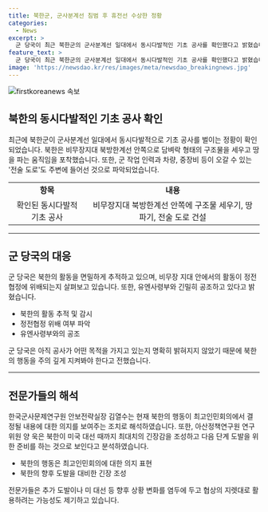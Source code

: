 ```yaml
---
title: 북한군, 군사분계선 침범 후 휴전선 수상한 정황
categories:
  - News
excerpt: >
  군 당국이 최근 북한군의 군사분계선 일대에서 동시다발적인 기초 공사를 확인했다고 밝혔습니다. 북한의 활동에 대한 분석에서는 헌법 개정과 국경선 논의 등을 염두에 둔 행위일 수 있다는 관측도 나옵니다. 이에 군 당국은 북한군 활동을 면밀히 추적, 감시하고 유엔사령부와도 협조하고 있다고 전했습니다. [YTN 김대겸 기자]
feature_text: >
  군 당국이 최근 북한군의 군사분계선 일대에서 동시다발적인 기초 공사를 확인했다고 밝혔습니다. 북한의 활동에 대한 분석에서는 헌법 개정과 국경선 논의 등을 염두에 둔 행위일 수 있다는 관측도 나옵니다. 이에 군 당국은 북한군 활동을 면밀히 추적, 감시하고 유엔사령부와도 협조하고 있다고 전했습니다. [YTN 김대겸 기자]
image: 'https://newsdao.kr/res/images/meta/newsdao_breakingnews.jpg'
---
```


<p><img src="https://newsdao.kr/res/images/meta/newsdao_breakingnews.jpg" alt="firstkoreanews 속보" /></p>

<h2 data-ke-size="size26">북한의 동시다발적인 기초 공사 확인</h2>

<p data-ke-size="size16">최근에 북한군이 군사분계선 일대에서 동시다발적으로 기초 공사를 벌이는 정황이 확인되었습니다. 북한은 비무장지대 북방한계선 안쪽으로 담벼락 형태의 구조물을 세우고 땅을 파는 움직임을 포착했습니다. 또한, 군 작업 인력과 차량, 중장비 등이 오갈 수 있는 '전술 도로'도 주변에 들어선 것으로 파악되었습니다.</p>

<table>
  <tr>
    <td style="text-align: center; height: 17px;"><b>항목</b></td>
    <td style="text-align: center; height: 17px;"><b>내용</b></td>
  </tr>
  <tr>
    <td style="text-align: center; height: 17px;">확인된 동시다발적 기초 공사</td>
    <td style="text-align: center; height: 17px;">비무장지대 북방한계선 안쪽에 구조물 세우기, 땅 파기, 전술 도로 건설</td>
  </tr>
</table>

<hr>

<h2 data-ke-size="size26">군 당국의 대응</h2>

<p data-ke-size="size16">군 당국은 북한의 활동을 면밀하게 추적하고 있으며, 비무장 지대 안에서의 활동이 정전협정에 위배되는지 살펴보고 있습니다. 또한, 유엔사령부와 긴밀히 공조하고 있다고 밝혔습니다.</p>

<ul>
  <li>북한의 활동 추적 및 감시</li>
  <li>정전협정 위배 여부 파악</li>
  <li>유엔사령부와의 공조</li>
</ul>

<p data-ke-size="size16">군 당국은 아직 공사가 어떤 목적을 가지고 있는지 명확히 밝혀지지 않았기 때문에 북한의 행동을 주의 깊게 지켜봐야 한다고 전했습니다.</p>

<hr>

<h2 data-ke-size="size26">전문가들의 해석</h2>

<p data-ke-size="size16">한국군사문제연구원 안보전략실장 김열수는 현재 북한의 행동이 최고인민회의에서 결정될 내용에 대한 의지를 보여주는 조치로 해석하였습니다. 또한, 아산정책연구원 연구위원 양 욱은 북한이 미국 대선 때까지 최대치의 긴장감을 조성하고 다음 단계 도발을 위한 준비를 하는 것으로 보인다고 분석하였습니다.</p>

<ul>
  <li>북한의 행동은 최고인민회의에 대한 의지 표현</li>
  <li>북한의 향후 도발을 대비한 긴장 조성</li>
</ul>

<p data-ke-size="size16">전문가들은 추가 도발이나 미 대선 등 향후 상황 변화를 염두에 두고 협상의 지렛대로 활용하려는 가능성도 제기하고 있습니다.</p>

